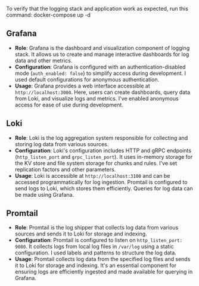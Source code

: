 To verify that the logging stack and application work as expected, run this command: docker-compose up -d

## Grafana
- **Role**: Grafana is the dashboard and visualization component of logging stack. It allows us to create and manage interactive dashboards for log data and other metrics.
- **Configuration**: Grafana is configured with an authentication-disabled mode (`auth_enabled: false`) to simplify access during development. I used default configurations for anonymous authentication.
- **Usage**: Grafana provides a web interface accessible at `http://localhost:3000`. Here, users can create dashboards, query data from Loki, and visualize logs and metrics. I've enabled anonymous access for ease of use during development.

## Loki
- **Role**: Loki is the log aggregation system responsible for collecting and storing log data from various sources.
- **Configuration**: Loki's configuration includes HTTP and gRPC endpoints (`http_listen_port` and `grpc_listen_port`). It uses in-memory storage for the KV store and file system storage for chunks and rules. I've set replication factors and other parameters.
- **Usage**: Loki is accessible at `http://localhost:3100` and can be accessed programmatically for log ingestion. Promtail is configured to send logs to Loki, which stores them efficiently. Queries for log data can be made using Grafana.

## Promtail
- **Role**: Promtail is the log shipper that collects log data from various sources and sends it to Loki for storage and indexing.
- **Configuration**: Promtail is configured to listen on `http_listen_port: 9080`. It collects logs from local log files in `/var/log` using a static configuration. I used labels and patterns to structure the log data.
- **Usage**: Promtail collects log data from the specified log files and sends it to Loki for storage and indexing. It's an essential component for ensuring logs are efficiently ingested and made available for querying in Grafana.


